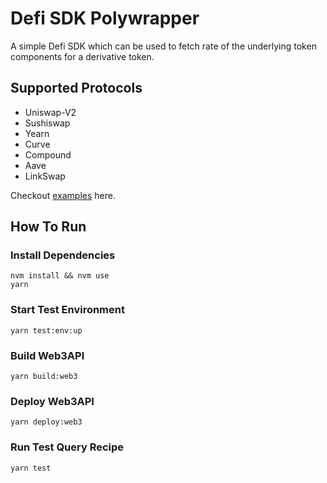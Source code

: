 # Defi SDK Polywrapper
A simple Defi SDK which can be used to fetch rate of the underlying token components for a derivative token.

## Supported Protocols
- Uniswap-V2
- Sushiswap
- Yearn
- Curve
- Compound
- Aave
- LinkSwap

Checkout [examples](example.md) here.

## How To Run

### Install Dependencies
`nvm install && nvm use`  
`yarn`  

### Start Test Environment
`yarn test:env:up`  

### Build Web3API
`yarn build:web3`

### Deploy Web3API
`yarn deploy:web3`

### Run Test Query Recipe
`yarn test`  
